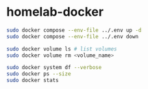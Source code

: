 # homelab-docker

```bash
sudo docker compose --env-file ../.env up -d
sudo docker compose --env-file ../.env down
```

```bash
sudo docker volume ls # list volumes
sudo docker volume rm <volume_name>
```

```bash
sudo docker system df --verbose
sudo docker ps --size
sudo docker stats
```
